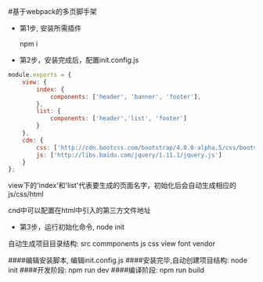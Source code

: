 #基于webpack的多页脚手架
+ 第1步, 安装所需插件  

     npm i  
     
     
     
     
     
     
     
     
     
     

+ 第2步，安装完成后，配置init.config.js

```javascript
module.exports = {
	view: {
	    index: {
	        components: ['header', 'banner', 'footer'],
	    },
	    list: {
	        components: ['header','list', 'footer']
	    }		
	},
	cdn: {
		css: ['http://cdn.bootcss.com/bootstrap/4.0.0-alpha.5/css/bootstrap.css'],
		js: ['http://libs.baidu.com/jquery/1.11.1/jquery.js']
	}
};
```


view下的'index'和'list'代表要生成的页面名字，初始化后会自动生成相应的js/css/html  

cnd中可以配置在html中引入的第三方文件地址

+ 第3步，运行初始化命令, node init  

自动生成项目目录结构:
	src
	  commponents
	  js
	  css
	  view
	  font
	  vendor








####编辑安装脚本, 编辑init.config.js
####安装完毕,自动创建项目结构: node init
####开发阶段: npm run dev
####编译阶段: npm run build

